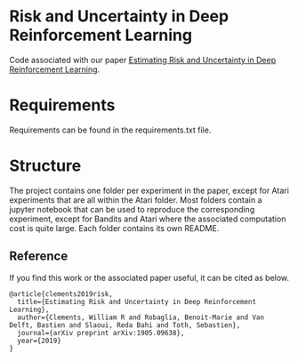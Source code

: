 # Risk and Uncertainty in Deep Reinforcement Learning

Code associated with our paper  <a href="https://arxiv.org/abs/1905.09638">Estimating Risk and Uncertainty in Deep Reinforcement Learning</a>.

# Requirements

Requirements can be found in the requirements.txt file.

# Structure

The project contains one folder per experiment in the paper, except for Atari experiments that are all within the Atari folder. Most folders contain a jupyter notebook that can be used to reproduce the corresponding experiment, except for Bandits and Atari where the associated computation cost is quite large. Each folder contains its own README.

## Reference

If you find this work or the associated paper useful, it can be cited as below.

    @article{clements2019risk,
      title={Estimating Risk and Uncertainty in Deep Reinforcement Learning},
      author={Clements, William R and Robaglia, Benoit-Marie and Van Delft, Bastien and Slaoui, Reda Bahi and Toth, Sebastien},
      journal={arXiv preprint arXiv:1905.09638},
      year={2019}
    }
